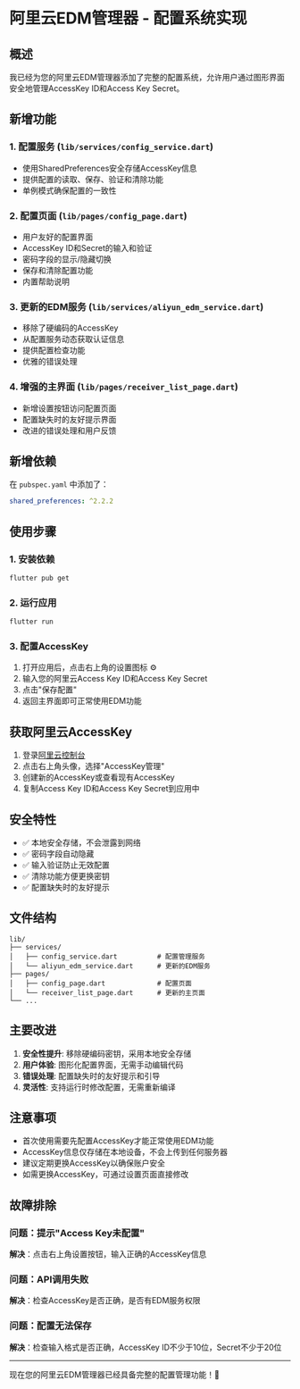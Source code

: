 # 阿里云EDM管理器 - 配置系统实现

## 概述

我已经为您的阿里云EDM管理器添加了完整的配置系统，允许用户通过图形界面安全地管理AccessKey ID和Access Key Secret。

## 新增功能

### 1. 配置服务 (`lib/services/config_service.dart`)
- 使用SharedPreferences安全存储AccessKey信息
- 提供配置的读取、保存、验证和清除功能
- 单例模式确保配置的一致性

### 2. 配置页面 (`lib/pages/config_page.dart`)
- 用户友好的配置界面
- AccessKey ID和Secret的输入和验证
- 密码字段的显示/隐藏切换
- 保存和清除配置功能
- 内置帮助说明

### 3. 更新的EDM服务 (`lib/services/aliyun_edm_service.dart`)
- 移除了硬编码的AccessKey
- 从配置服务动态获取认证信息
- 提供配置检查功能
- 优雅的错误处理

### 4. 增强的主界面 (`lib/pages/receiver_list_page.dart`)
- 新增设置按钮访问配置页面
- 配置缺失时的友好提示界面
- 改进的错误处理和用户反馈

## 新增依赖

在 `pubspec.yaml` 中添加了：
```yaml
shared_preferences: ^2.2.2
```

## 使用步骤

### 1. 安装依赖
```bash
flutter pub get
```

### 2. 运行应用
```bash
flutter run
```

### 3. 配置AccessKey
1. 打开应用后，点击右上角的设置图标 ⚙️
2. 输入您的阿里云Access Key ID和Access Key Secret
3. 点击"保存配置"
4. 返回主界面即可正常使用EDM功能

## 获取阿里云AccessKey

1. 登录[阿里云控制台](https://ecs.console.aliyun.com)
2. 点击右上角头像，选择"AccessKey管理" 
3. 创建新的AccessKey或查看现有AccessKey
4. 复制Access Key ID和Access Key Secret到应用中

## 安全特性

- ✅ 本地安全存储，不会泄露到网络
- ✅ 密码字段自动隐藏
- ✅ 输入验证防止无效配置
- ✅ 清除功能方便更换密钥
- ✅ 配置缺失时的友好提示

## 文件结构

```
lib/
├── services/
│   ├── config_service.dart          # 配置管理服务
│   └── aliyun_edm_service.dart      # 更新的EDM服务
├── pages/
│   ├── config_page.dart             # 配置页面
│   └── receiver_list_page.dart      # 更新的主页面
└── ...
```

## 主要改进

1. **安全性提升**: 移除硬编码密钥，采用本地安全存储
2. **用户体验**: 图形化配置界面，无需手动编辑代码
3. **错误处理**: 配置缺失时的友好提示和引导
4. **灵活性**: 支持运行时修改配置，无需重新编译

## 注意事项

- 首次使用需要先配置AccessKey才能正常使用EDM功能
- AccessKey信息仅存储在本地设备，不会上传到任何服务器
- 建议定期更换AccessKey以确保账户安全
- 如需更换AccessKey，可通过设置页面直接修改

## 故障排除

### 问题：提示"Access Key未配置"
**解决**：点击右上角设置按钮，输入正确的AccessKey信息

### 问题：API调用失败
**解决**：检查AccessKey是否正确，是否有EDM服务权限

### 问题：配置无法保存
**解决**：检查输入格式是否正确，AccessKey ID不少于10位，Secret不少于20位

---

现在您的阿里云EDM管理器已经具备完整的配置管理功能！🎉